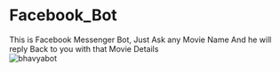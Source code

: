 # Facebook_Bot
This is Facebook Messenger Bot, Just Ask any Movie Name And he will reply Back to you with that Movie Details  
![bhavyabot](https://user-images.githubusercontent.com/30223933/31314880-4c64cee4-ac29-11e7-960b-77f6e671d822.JPG)
